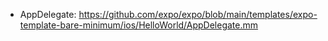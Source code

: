 - AppDelegate: https://github.com/expo/expo/blob/main/templates/expo-template-bare-minimum/ios/HelloWorld/AppDelegate.mm
